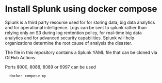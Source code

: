# Install Splunk using docker compose

Splunk is a third party resourse used for for storing data, big data analytics and for operational intelligence. 
Logs can be sent to splunk rather than relying only on S3 during log rentention policy, for real-time big data analytics and for advanced security capabilities. 
Splunk will help organizations determine the root cause of analysis the disaster. 

The file in this repository contains a Splunk YAML file that can be cloned via GitHub Actions 

Ports 8000, 8088, 8089 or 9997 can be used 
      
      docker compose up 



     


